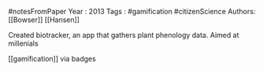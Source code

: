 #notesFromPaper
Year   : 2013
Tags   : #gamification #citizenScience
Authors: [[Bowser]] [[Hansen]]

Created biotracker, an app that gathers plant phenology data. Aimed at millenials

[[gamification]] via badges
